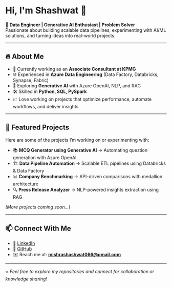 # Hi, I'm Shashwat 👋  

🔹 **Data Engineer | Generative AI Enthusiast | Problem Solver**  
Passionate about building scalable data pipelines, experimenting with AI/ML solutions, and turning ideas into real-world projects.  

---

## 🔥 About Me  
- 💼 Currently working as an **Associate Consultant at KPMG**  
- 🌐 Experienced in **Azure Data Engineering** (Data Factory, Databricks, Synapse, Fabric)  
- 🤖 Exploring **Generative AI** with Azure OpenAI, NLP, and RAG  
- 🛠️ Skilled in **Python, SQL, PySpark**  
- 📈 Love working on projects that optimize performance, automate workflows, and deliver insights  

---

## 📌 Featured Projects  
Here are some of the projects I’m working on or experimenting with:  

- 📚 **MCQ Generator using Generative AI** → Automating question generation with Azure OpenAI  
- 🏗️ **Data Pipeline Automation** → Scalable ETL pipelines using Databricks & Data Factory  
- 📊 **Company Benchmarking** → API-driven comparisons with medallion architecture  
- 🔍 **Press Release Analyzer** → NLP-powered insights extraction using RAG  

*(More projects coming soon…)*  

---

## 📫 Connect With Me  
- 💼 [LinkedIn](https://www.linkedin.com/in/shashwat-mishra-a0470916b)  
- 📂 [GitHub](https://github.com/shashwat-projects)  
- ✉️ Reach me at: **mishrashashwat066@gmail.com**

---

⭐️ *Feel free to explore my repositories and connect for collaboration or knowledge sharing!*
